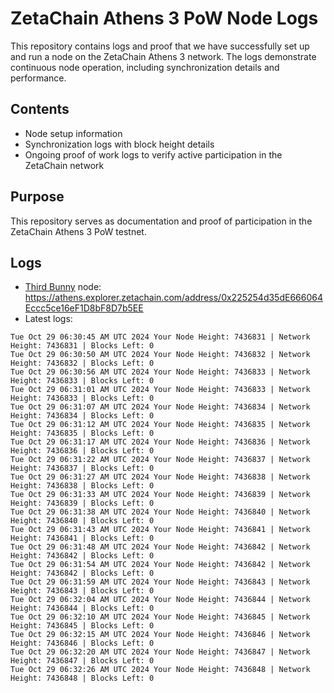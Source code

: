 # ZetaChain Athens 3 PoW Node Logs
This repository contains logs and proof that we have successfully set up and run a node on the ZetaChain Athens 3 network. The logs demonstrate continuous node operation, including synchronization details and performance.

## Contents
- Node setup information
- Synchronization logs with block height details
- Ongoing proof of work logs to verify active participation in the ZetaChain network

## Purpose
This repository serves as documentation and proof of participation in the ZetaChain Athens 3 PoW testnet.

## Logs

- [Third Bunny](https://thirdbunny.xyz/) node: https://athens.explorer.zetachain.com/address/0x225254d35dE666064Eccc5ce16eF1D8bF8D7b5EE
- Latest logs:
```
Tue Oct 29 06:30:45 AM UTC 2024 Your Node Height: 7436831 | Network Height: 7436831 | Blocks Left: 0
Tue Oct 29 06:30:50 AM UTC 2024 Your Node Height: 7436832 | Network Height: 7436832 | Blocks Left: 0
Tue Oct 29 06:30:56 AM UTC 2024 Your Node Height: 7436833 | Network Height: 7436833 | Blocks Left: 0
Tue Oct 29 06:31:01 AM UTC 2024 Your Node Height: 7436833 | Network Height: 7436833 | Blocks Left: 0
Tue Oct 29 06:31:07 AM UTC 2024 Your Node Height: 7436834 | Network Height: 7436834 | Blocks Left: 0
Tue Oct 29 06:31:12 AM UTC 2024 Your Node Height: 7436835 | Network Height: 7436835 | Blocks Left: 0
Tue Oct 29 06:31:17 AM UTC 2024 Your Node Height: 7436836 | Network Height: 7436836 | Blocks Left: 0
Tue Oct 29 06:31:22 AM UTC 2024 Your Node Height: 7436837 | Network Height: 7436837 | Blocks Left: 0
Tue Oct 29 06:31:27 AM UTC 2024 Your Node Height: 7436838 | Network Height: 7436838 | Blocks Left: 0
Tue Oct 29 06:31:33 AM UTC 2024 Your Node Height: 7436839 | Network Height: 7436839 | Blocks Left: 0
Tue Oct 29 06:31:38 AM UTC 2024 Your Node Height: 7436840 | Network Height: 7436840 | Blocks Left: 0
Tue Oct 29 06:31:43 AM UTC 2024 Your Node Height: 7436841 | Network Height: 7436841 | Blocks Left: 0
Tue Oct 29 06:31:48 AM UTC 2024 Your Node Height: 7436842 | Network Height: 7436842 | Blocks Left: 0
Tue Oct 29 06:31:54 AM UTC 2024 Your Node Height: 7436842 | Network Height: 7436842 | Blocks Left: 0
Tue Oct 29 06:31:59 AM UTC 2024 Your Node Height: 7436843 | Network Height: 7436843 | Blocks Left: 0
Tue Oct 29 06:32:04 AM UTC 2024 Your Node Height: 7436844 | Network Height: 7436844 | Blocks Left: 0
Tue Oct 29 06:32:10 AM UTC 2024 Your Node Height: 7436845 | Network Height: 7436845 | Blocks Left: 0
Tue Oct 29 06:32:15 AM UTC 2024 Your Node Height: 7436846 | Network Height: 7436846 | Blocks Left: 0
Tue Oct 29 06:32:20 AM UTC 2024 Your Node Height: 7436847 | Network Height: 7436847 | Blocks Left: 0
Tue Oct 29 06:32:26 AM UTC 2024 Your Node Height: 7436848 | Network Height: 7436848 | Blocks Left: 0
```
